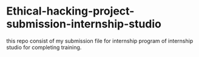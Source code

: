 # Ethical-hacking-project-submission-internship-studio
this repo consist of my submission file for internship program of internship studio for completing training. 
